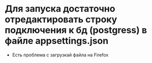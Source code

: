 # Для запуска достаточно отредактировать строку подключения к бд (postgress) в файле appsettings.json 
* Есть проблема с загрузкай файла на Firefox
